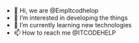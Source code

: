 - 👋 Hi, we are @EmpItcodhelop
- 👀 I’m interested in developing the things 
- 🌱 I’m currently learning new technologies
- 📫 How to reach me @ITCODEHELP

<!---
EmpItcodhelop/EmpItcodhelop is a ✨ special ✨ repository because its `README.md` (this file) appears on your GitHub profile.
You can click the Preview link to take a look at your changes.
--->
